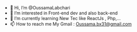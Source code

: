 - 👋 Hi, I’m @OussamaLabchari
- 👀 I’m interested in Front-end dev and also back-end
- 🌱 I’m currently learning New Tec like ReactJs , Php,...
- 📫 How to reach me My Gmail : Oussama.bx31@gmail.com 

<!---
OussamaLabchari/OussamaLabchari is a ✨ special ✨ repository because its `README.md` (this file) appears on your GitHub profile.
You can click the Preview link to take a look at your changes.
--->
